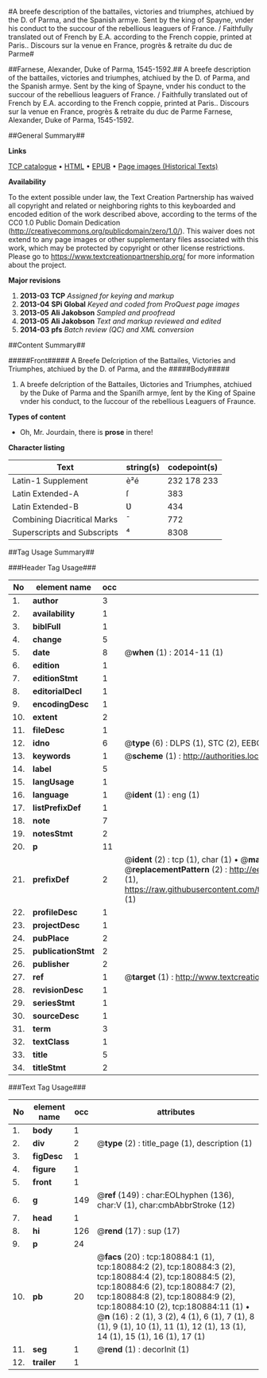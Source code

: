 #A breefe description of the battailes, victories and triumphes, atchiued by the D. of Parma, and the Spanish armye. Sent by the king of Spayne, vnder his conduct to the succour of the rebellious leaguers of France. / Faithfully translated out of French by E.A. according to the French coppie, printed at Paris.. Discours sur la venue en France, progrès & retraite du duc de Parme#

##Farnese, Alexander, Duke of Parma, 1545-1592.##
A breefe description of the battailes, victories and triumphes, atchiued by the D. of Parma, and the Spanish armye. Sent by the king of Spayne, vnder his conduct to the succour of the rebellious leaguers of France. / Faithfully translated out of French by E.A. according to the French coppie, printed at Paris..
Discours sur la venue en France, progrès & retraite du duc de Parme
Farnese, Alexander, Duke of Parma, 1545-1592.

##General Summary##

**Links**

[TCP catalogue](http://www.ota.ox.ac.uk/tcp/)  • 
[HTML](http://tei.it.ox.ac.uk/tcp/Texts-HTML/free/B00/B00960.html)  • 
[EPUB](http://tei.it.ox.ac.uk/tcp/Texts-EPUB/free/B00/B00960.epub) • 
[Page images (Historical Texts)](https://historicaltexts.jisc.ac.uk/eebo-56572761e)

**Availability**

To the extent possible under law, the Text Creation Partnership has waived all copyright and related or neighboring rights to this keyboarded and encoded edition of the work described above, according to the terms of the CC0 1.0 Public Domain Dedication (http://creativecommons.org/publicdomain/zero/1.0/). This waiver does not extend to any page images or other supplementary files associated with this work, which may be protected by copyright or other license restrictions. Please go to https://www.textcreationpartnership.org/ for more information about the project.

**Major revisions**

1. __2013-03__ __TCP__ *Assigned for keying and markup*
1. __2013-04__ __SPi Global__ *Keyed and coded from ProQuest page images*
1. __2013-05__ __Ali Jakobson__ *Sampled and proofread*
1. __2013-05__ __Ali Jakobson__ *Text and markup reviewed and edited*
1. __2014-03__ __pfs__ *Batch review (QC) and XML conversion*

##Content Summary##

#####Front#####
A Breefe Deſcription of the Battailes, Victories and Triumphes, atchiued by the D. of Parma, and the
#####Body#####

1. A breefe deſcription of the Battailes, Ʋictories and Triumphes, atchiued by the Duke of Parma and the Spaniſh armye, ſent by the King of Spaine vnder his conduct, to the ſuccour of the rebellious Leaguers of Fraunce.

**Types of content**

  * Oh, Mr. Jourdain, there is **prose** in there!

**Character listing**


|Text|string(s)|codepoint(s)|
|---|---|---|
|Latin-1 Supplement|è²é|232 178 233|
|Latin Extended-A|ſ|383|
|Latin Extended-B|Ʋ|434|
|Combining             Diacritical Marks|̄|772|
|Superscripts             and Subscripts|⁴|8308|

##Tag Usage Summary##

###Header Tag Usage###

|No|element name|occ|attributes|
|---|---|---|---|
|1.|__author__|3||
|2.|__availability__|1||
|3.|__biblFull__|1||
|4.|__change__|5||
|5.|__date__|8| @__when__ (1) : 2014-11 (1)|
|6.|__edition__|1||
|7.|__editionStmt__|1||
|8.|__editorialDecl__|1||
|9.|__encodingDesc__|1||
|10.|__extent__|2||
|11.|__fileDesc__|1||
|12.|__idno__|6| @__type__ (6) : DLPS (1), STC (2), EEBO-CITATION (1), OCLC (1), VID (1)|
|13.|__keywords__|1| @__scheme__ (1) : http://authorities.loc.gov/ (1)|
|14.|__label__|5||
|15.|__langUsage__|1||
|16.|__language__|1| @__ident__ (1) : eng (1)|
|17.|__listPrefixDef__|1||
|18.|__note__|7||
|19.|__notesStmt__|2||
|20.|__p__|11||
|21.|__prefixDef__|2| @__ident__ (2) : tcp (1), char (1)  •  @__matchPattern__ (2) : ([0-9\-]+):([0-9IVX]+) (1), (.+) (1)  •  @__replacementPattern__ (2) : http://eebo.chadwyck.com/downloadtiff?vid=$1&page=$2 (1), https://raw.githubusercontent.com/textcreationpartnership/Texts/master/tcpchars.xml#$1 (1)|
|22.|__profileDesc__|1||
|23.|__projectDesc__|1||
|24.|__pubPlace__|2||
|25.|__publicationStmt__|2||
|26.|__publisher__|2||
|27.|__ref__|1| @__target__ (1) : http://www.textcreationpartnership.org/docs/. (1)|
|28.|__revisionDesc__|1||
|29.|__seriesStmt__|1||
|30.|__sourceDesc__|1||
|31.|__term__|3||
|32.|__textClass__|1||
|33.|__title__|5||
|34.|__titleStmt__|2||


###Text Tag Usage###

|No|element name|occ|attributes|
|---|---|---|---|
|1.|__body__|1||
|2.|__div__|2| @__type__ (2) : title_page (1), description (1)|
|3.|__figDesc__|1||
|4.|__figure__|1||
|5.|__front__|1||
|6.|__g__|149| @__ref__ (149) : char:EOLhyphen (136), char:V (1), char:cmbAbbrStroke (12)|
|7.|__head__|1||
|8.|__hi__|126| @__rend__ (17) : sup (17)|
|9.|__p__|24||
|10.|__pb__|20| @__facs__ (20) : tcp:180884:1 (1), tcp:180884:2 (2), tcp:180884:3 (2), tcp:180884:4 (2), tcp:180884:5 (2), tcp:180884:6 (2), tcp:180884:7 (2), tcp:180884:8 (2), tcp:180884:9 (2), tcp:180884:10 (2), tcp:180884:11 (1)  •  @__n__ (16) : 2 (1), 3 (2), 4 (1), 6 (1), 7 (1), 8 (1), 9 (1), 10 (1), 11 (1), 12 (1), 13 (1), 14 (1), 15 (1), 16 (1), 17 (1)|
|11.|__seg__|1| @__rend__ (1) : decorInit (1)|
|12.|__trailer__|1||
